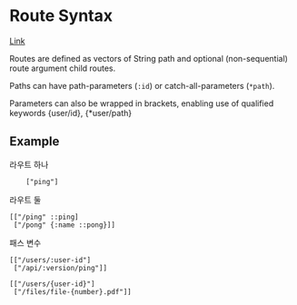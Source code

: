 # Route Syntax

[Link](https://cljdoc.org/d/metosin/reitit/0.5.6/doc/basics/route-syntax)

Routes are defined as vectors of String path and optional (non-sequential) route argument child routes.

Paths can have path-parameters (`:id`) or catch-all-parameters (`*path`).

Parameters can also be wrapped in brackets, enabling use of qualified keywords {user/id}, {*user/path}

## Example

라우트 하나
```
	["ping"]	
```

라우트 둘
```
[["/ping" ::ping]
 ["/pong" {:name ::pong}]]
```

패스 변수
```
[["/users/:user-id"]
 ["/api/:version/ping"]]
```

```
[["/users/{user-id}"]
 ["/files/file-{number}.pdf"]]
```

